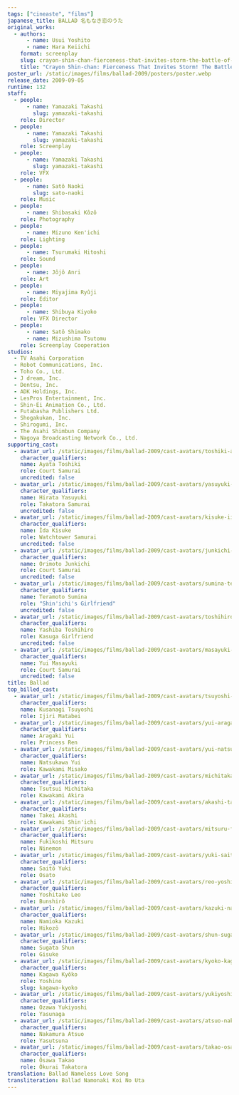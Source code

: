 ```yaml
---
tags: ["cineaste", "films"]
japanese_title: BALLAD 名もなき恋のうた
original_works:
  - authors:
      - name: Usui Yoshito
      - name: Hara Keiichi
    format: screenplay
    slug: crayon-shin-chan-fierceness-that-invites-storm-the-battle-of-the-warring-states
    title: "Crayon Shin-chan: Fierceness That Invites Storm! The Battle of the Warring States"
poster_url: /static/images/films/ballad-2009/posters/poster.webp
release_date: 2009-09-05
runtime: 132
staff:
  - people:
      - name: Yamazaki Takashi
        slug: yamazaki-takashi
    role: Director
  - people:
      - name: Yamazaki Takashi
        slug: yamazaki-takashi
    role: Screenplay
  - people:
      - name: Yamazaki Takashi
        slug: yamazaki-takashi
    role: VFX
  - people:
      - name: Satô Naoki
        slug: sato-naoki
    role: Music
  - people:
      - name: Shibasaki Kôzô
    role: Photography
  - people:
      - name: Mizuno Ken'ichi
    role: Lighting
  - people:
      - name: Tsurumaki Hitoshi
    role: Sound
  - people:
      - name: Jôjô Anri
    role: Art
  - people:
      - name: Miyajima Ryûji
    role: Editor
  - people:
      - name: Shibuya Kiyoko
    role: VFX Director
  - people:
      - name: Satô Shimako
      - name: Mizushima Tsutomu
    role: Screenplay Cooperation
studios:
  - TV Asahi Corporation
  - Robot Communications, Inc.
  - Toho Co., Ltd.
  - J dream, Inc.
  - Dentsu, Inc.
  - ADK Holdings, Inc.
  - LesPros Entertainment, Inc.
  - Shin-Ei Animation Co., Ltd.
  - Futabasha Publishers Ltd.
  - Shogakukan, Inc.
  - Shirogumi, Inc.
  - The Asahi Shimbun Company
  - Nagoya Broadcasting Network Co., Ltd.
supporting_cast:
  - avatar_url: /static/images/films/ballad-2009/cast-avatars/toshiki-ayata-0.webp
    character_qualifiers:
    name: Ayata Toshiki
    role: Court Samurai
    uncredited: false
  - avatar_url: /static/images/films/ballad-2009/cast-avatars/yasuyuki-hirata-0.webp
    character_qualifiers:
    name: Hirata Yasuyuki
    role: Takatora Samurai
    uncredited: false
  - avatar_url: /static/images/films/ballad-2009/cast-avatars/kisuke-iida-0.webp
    character_qualifiers:
    name: Îda Kisuke
    role: Watchtower Samurai
    uncredited: false
  - avatar_url: /static/images/films/ballad-2009/cast-avatars/junkichi-orimoto-0.webp
    character_qualifiers:
    name: Orimoto Junkichi
    role: Court Samurai
    uncredited: false
  - avatar_url: /static/images/films/ballad-2009/cast-avatars/sumina-teramoto-0.webp
    character_qualifiers:
    name: Teramoto Sumina
    role: "Shin'ichi's Girlfriend"
    uncredited: false
  - avatar_url: /static/images/films/ballad-2009/cast-avatars/toshihiro-yashiba-0.webp
    character_qualifiers:
    name: Yashiba Toshihiro
    role: Kasuga Girlfriend
    uncredited: false
  - avatar_url: /static/images/films/ballad-2009/cast-avatars/masayuki-yui-0.webp
    character_qualifiers:
    name: Yui Masayuki
    role: Court Samurai
    uncredited: false
title: Ballad
top_billed_cast:
  - avatar_url: /static/images/films/ballad-2009/cast-avatars/tsuyoshi-kusanagi-0.webp
    character_qualifiers:
    name: Kusanagi Tsuyoshi
    role: Ijiri Matabei
  - avatar_url: /static/images/films/ballad-2009/cast-avatars/yui-aragaki-0.webp
    character_qualifiers:
    name: Aragaki Yui
    role: Princess Ren
  - avatar_url: /static/images/films/ballad-2009/cast-avatars/yui-natsukawa-0.webp
    character_qualifiers:
    name: Natsukawa Yui
    role: Kawakami Misako
  - avatar_url: /static/images/films/ballad-2009/cast-avatars/michitaka-tsutsui-0.webp
    character_qualifiers:
    name: Tsutsui Michitaka
    role: Kawakami Akira
  - avatar_url: /static/images/films/ballad-2009/cast-avatars/akashi-takei-0.webp
    character_qualifiers:
    name: Takei Akashi
    role: Kawakami Shin'ichi
  - avatar_url: /static/images/films/ballad-2009/cast-avatars/mitsuru-fukikoshi-0.webp
    character_qualifiers:
    name: Fukikoshi Mitsuru
    role: Ninemon
  - avatar_url: /static/images/films/ballad-2009/cast-avatars/yuki-saito-0.webp
    character_qualifiers:
    name: Saitô Yuki
    role: Osato
  - avatar_url: /static/images/films/ballad-2009/cast-avatars/reo-yoshitake-0.webp
    character_qualifiers:
    name: Yoshitake Leo
    role: Bunshirô
  - avatar_url: /static/images/films/ballad-2009/cast-avatars/kazuki-namioka-0.webp
    character_qualifiers:
    name: Namioka Kazuki
    role: Hikozô
  - avatar_url: /static/images/films/ballad-2009/cast-avatars/shun-sugata-0.webp
    character_qualifiers:
    name: Sugata Shun
    role: Gisuke
  - avatar_url: /static/images/films/ballad-2009/cast-avatars/kyoko-kagawa-0.webp
    character_qualifiers:
    name: Kagawa Kyôko
    role: Yoshino
    slug: kagawa-kyoko
  - avatar_url: /static/images/films/ballad-2009/cast-avatars/yukiyoshi-ozawa-0.webp
    character_qualifiers:
    name: Ozawa Yukiyoshi
    role: Yasunaga
  - avatar_url: /static/images/films/ballad-2009/cast-avatars/atsuo-nakamura-0.webp
    character_qualifiers:
    name: Nakamura Atsuo
    role: Yasutsuna
  - avatar_url: /static/images/films/ballad-2009/cast-avatars/takao-osawa-0.webp
    character_qualifiers:
    name: Ôsawa Takao
    role: Ôkurai Takatora
translation: Ballad Nameless Love Song
transliteration: Ballad Namonaki Koi No Uta
---
```


